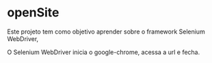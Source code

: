 # openSite

Este projeto tem como objetivo aprender sobre o framework Selenium WebDriver,

O Selenium WebDriver inicia o google-chrome, acessa a url e fecha.

